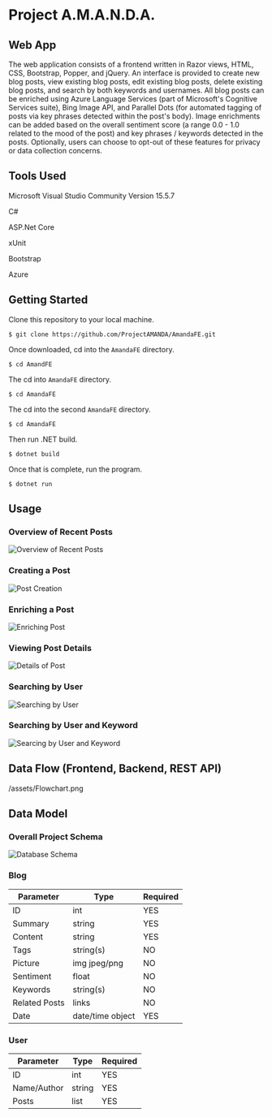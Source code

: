 # Project A.M.A.N.D.A.

## Web App

The web application consists of a frontend written in Razor views, HTML, CSS,
Bootstrap, Popper, and jQuery. An interface is provided to create new blog
posts, view existing blog posts, edit existing blog posts, delete existing
blog posts, and search by both keywords and usernames. All blog posts can be
enriched using Azure Language Services (part of Microsoft's Cognitive Services
suite), Bing Image API, and Parallel Dots (for automated tagging of posts via
key phrases detected within the post's body). Image enrichments can be added
based on the overall sentiment score (a range 0.0 - 1.0 related to the mood
of the post) and key phrases / keywords detected in the posts. Optionally, users
can choose to opt-out of these features for privacy or data collection concerns.

## Tools Used
Microsoft Visual Studio Community Version 15.5.7

C#

ASP.Net Core

xUnit

Bootstrap

Azure

## Getting Started

Clone this repository to your local machine.
```
$ git clone https://github.com/ProjectAMANDA/AmandaFE.git
```
Once downloaded, cd into the ```AmandaFE``` directory.
```
$ cd AmandFE
```
The cd into ```AmandaFE``` directory.
```
$ cd AmandaFE
```
The cd into the second ```AmandaFE``` directory.
```
$ cd AmandaFE
```
Then run .NET build.
```
$ dotnet build
```
Once that is complete, run the program.
```
$ dotnet run
```

## Usage

### Overview of Recent Posts
![Overview of Recent Posts](/assets/overview.png)

### Creating a Post
![Post Creation](/assets/create.png)

### Enriching a Post
![Enriching Post](/assets/enrich.png)

### Viewing Post Details
![Details of Post](/assets/details.png)

### Searching by User
![Searching by User](/assets/user.png)

### Searching by User and Keyword
![Searcing by User and Keyword](/assets/user_keyword.png)

## Data Flow (Frontend, Backend, REST API)

/assets/Flowchart.png

## Data Model

### Overall Project Schema

![Database Schema](/assets/ERD.png)

### Blog

| Parameter | Type | Required |
| --- | --- | --- |
| ID  | int | YES |
| Summary | string | YES |
| Content | string | YES |
| Tags | string(s) | NO |
| Picture | img jpeg/png | NO |
| Sentiment | float | NO |
| Keywords | string(s) | NO |
| Related Posts | links | NO |
| Date | date/time object | YES |


### User

| Parameter | Type | Required |
| --- | --- | --- |
| ID  | int | YES |
| Name/Author | string | YES |
| Posts | list | YES |

